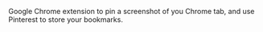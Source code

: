 Google Chrome extension to pin a screenshot of you Chrome tab, and use Pinterest to store your bookmarks.
